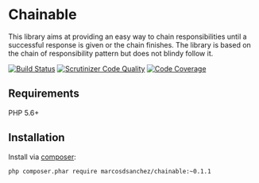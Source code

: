 # Chainable

This library aims at providing an easy way to chain responsibilities until a successful response is given or the chain
finishes. The library is based on the chain of responsibility pattern but does not blindy follow it.

[![Build Status](https://travis-ci.org/marcosdsanchez/chainable.svg?branch=master)](https://travis-ci.org/marcosdsanchez/chainable)
[![Scrutinizer Code Quality](https://scrutinizer-ci.com/g/marcosdsanchez/chainable/badges/quality-score.png?b=master)](https://scrutinizer-ci.com/g/marcosdsanchez/chainable/?branch=master)
[![Code Coverage](https://scrutinizer-ci.com/g/marcosdsanchez/chainable/badges/coverage.png?b=master)](https://scrutinizer-ci.com/g/marcosdsanchez/chainable/?branch=master)

## Requirements

PHP 5.6+

## Installation

Install via [composer](https://getcomposer.org/):

```sh
php composer.phar require marcosdsanchez/chainable:~0.1.1
```
